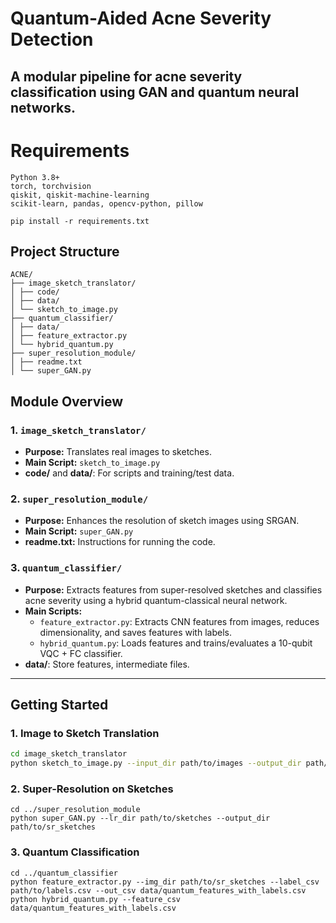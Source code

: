 # Quantum-Aided Acne Severity Detection

A modular pipeline for acne severity classification using **GAN** and **quantum neural networks**.
---

# Requirements
```
Python 3.8+
torch, torchvision
qiskit, qiskit-machine-learning
scikit-learn, pandas, opencv-python, pillow

pip install -r requirements.txt
```

## Project Structure
```
ACNE/
├── image_sketch_translator/
│ ├── code/
│ ├── data/
│ └── sketch_to_image.py
├── quantum_classifier/
│ ├── data/
│ ├── feature_extractor.py
│ └── hybrid_quantum.py
├── super_resolution_module/
│ ├── readme.txt
│ └── super_GAN.py
```


## Module Overview

### 1. `image_sketch_translator/`
- **Purpose:** Translates real images to sketches.
- **Main Script:** `sketch_to_image.py`
- **code/** and **data/**: For scripts and training/test data.

### 2. `super_resolution_module/`
- **Purpose:** Enhances the resolution of sketch images using SRGAN.
- **Main Script:** `super_GAN.py`
- **readme.txt:** Instructions for running the code.

### 3. `quantum_classifier/`
- **Purpose:** Extracts features from super-resolved sketches and classifies acne severity using a hybrid quantum-classical neural network.
- **Main Scripts:**
    - `feature_extractor.py`: Extracts CNN features from images, reduces dimensionality, and saves features with labels.
    - `hybrid_quantum.py`: Loads features and trains/evaluates a 10-qubit VQC + FC classifier.
- **data/**: Store features, intermediate files.

---

## Getting Started

### 1. **Image to Sketch Translation**

```bash
cd image_sketch_translator
python sketch_to_image.py --input_dir path/to/images --output_dir path/to/sketches
```
### 2. **Super-Resolution on Sketches**
```
cd ../super_resolution_module
python super_GAN.py --lr_dir path/to/sketches --output_dir path/to/sr_sketches
```
### 3. **Quantum Classification**
```
cd ../quantum_classifier
python feature_extractor.py --img_dir path/to/sr_sketches --label_csv path/to/labels.csv --out_csv data/quantum_features_with_labels.csv
python hybrid_quantum.py --feature_csv data/quantum_features_with_labels.csv
```



